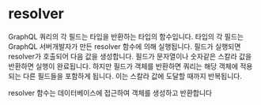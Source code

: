 
resolver
=
GraphQL 쿼리의 각 필드는 타입을 반환하는 타입의 함수입니다.
타입의 각 필드는 GraphQL 서버개발자가 만든 resolver 함수에 의해 실행됩니다. 필드가 실행되면 resolver가 호출되어 다음 값을 생성합니다.
필드가 문자열이나 숫자같은 스칼라 값을 반환하면 실행이 완료됩니다. 하지만 필드가 객체를 반환하면 쿼리는 해당 객체에 적용되는 다른 필드들을 포함하게 됩니다. 이는 스칼라 값에 도달할 때까지 반복됩니다.

resolver 함수는 데이터베이스에 접근하여 객체를 생성하고 반환합니다

<!--stackedit_data:
eyJoaXN0b3J5IjpbLTgwMTMxMDc4Nl19
-->